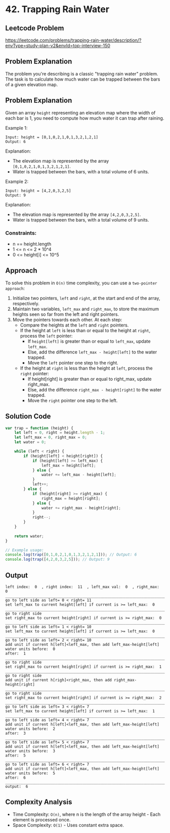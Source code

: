 # 42. Trapping Rain Water

## Leetcode Problem
https://leetcode.com/problems/trapping-rain-water/description/?envType=study-plan-v2&envId=top-interview-150

## Problem Explanation
The problem you're describing is a classic "trapping rain water" problem. The task is to calculate how much water can be trapped between the bars of a given elevation map.

## Problem Explanation
Given an array `height` representing an elevation map where the width of each bar is 1, you need to compute how much water it can trap after raining.

Example 1:
```
Input: height = [0,1,0,2,1,0,1,3,2,1,2,1]
Output: 6
```
Explanation:
- The elevation map is represented by the array `[0,1,0,2,1,0,1,3,2,1,2,1]`.
- Water is trapped between the bars, with a total volume of 6 units.

Example 2:
```
Input: height = [4,2,0,3,2,5]
Output: 9
```
Explanation:
- The elevation map is represented by the array `[4,2,0,3,2,5]`.
- Water is trapped between the bars, with a total volume of 9 units.

### Constraints:
- n == height.length
- 1 <= n <= 2 * 10^4
- 0 <= height[i] <= 10^5

## Approach
To solve this problem in `O(n)` time complexity, you can use a `two-pointer approach`:

1. Initialize two pointers, `left` and `right`, at the start and end of the array, respectively.
2. Maintain two variables, `left_max` and `right_max`, to store the maximum heights seen so far from the left and right pointers.
3. Move the pointers towards each other. At each step:
    - Compare the heights at the `left` and `right` pointers.
    - If the height at `left` is less than or equal to the height at `right`, process the `left` pointer:
      - If `height[left]` is greater than or equal to `left_max`, update `left_max`.
      - Else, add the difference `left_max - height[left]` to the water trapped.
      - Move the `left` pointer one step to the right.
    - If the height at `right` is less than the height at `left`, process the `right` pointer:
      - If height[right] is greater than or equal to right_max, update right_max.
      - Else, add the difference `right_max - height[right]` to the water trapped.
      - Move the `right` pointer one step to the left.

## Solution Code
```javascript
var trap = function (height) {
    let left = 0, right = height.length - 1;
    let left_max = 0, right_max = 0;
    let water = 0;

    while (left < right) {
        if (height[left] < height[right]) {
            if (height[left] >= left_max) {
                left_max = height[left];
            } else {
                water += left_max - height[left];
            }
            left++;
        } else {
            if (height[right] >= right_max) {
                right_max = height[right];
            } else {
                water += right_max - height[right];
            }
            right--;
        }
    }
    
    return water;
}

// Example usage:
console.log(trap([0,1,0,2,1,0,1,3,2,1,2,1])); // Output: 6
console.log(trap([4,2,0,3,2,5])); // Output: 9
```

## Output
```
left index:  0  , right index:  11  , left_max val:  0  , right_max:  0
_________________________________________________________________________
go to left side as left= 0 < right= 11
set left_max to current height[left] if current is >= left_max:  0
_________________________________________________________________________
go to right side
set right_max to current height[right] if current is >= right_max:  0
_________________________________________________________________________
go to left side as left= 1 < right= 10
set left_max to current height[left] if current is >= left_max:  0
_________________________________________________________________________
go to left side as left= 2 < right= 10
add unit if current h[left]<left_max, then add left_max-height[left]
water units before:  0
after:  1
_________________________________________________________________________
go to right side
set right_max to current height[right] if current is >= right_max:  1
_________________________________________________________________________
go to right side
add unit if current h[righ]<right_max, then add right_max-height[right]
_________________________________________________________________________
go to right side
set right_max to current height[right] if current is >= right_max:  2
_________________________________________________________________________
go to left side as left= 3 < right= 7
set left_max to current height[left] if current is >= left_max:  1
_________________________________________________________________________
go to left side as left= 4 < right= 7
add unit if current h[left]<left_max, then add left_max-height[left]
water units before:  2
after:  3
_________________________________________________________________________
go to left side as left= 5 < right= 7
add unit if current h[left]<left_max, then add left_max-height[left]
water units before:  3
after:  5
_________________________________________________________________________
go to left side as left= 6 < right= 7
add unit if current h[left]<left_max, then add left_max-height[left]
water units before:  5
after:  6
_________________________________________________________________________
output:  6
```

## Complexity Analysis
- Time Complexity: `O(n)`, where n is the length of the array height - Each element is processed once.
- Space Complexity: `O(1)` - Uses constant extra space.

